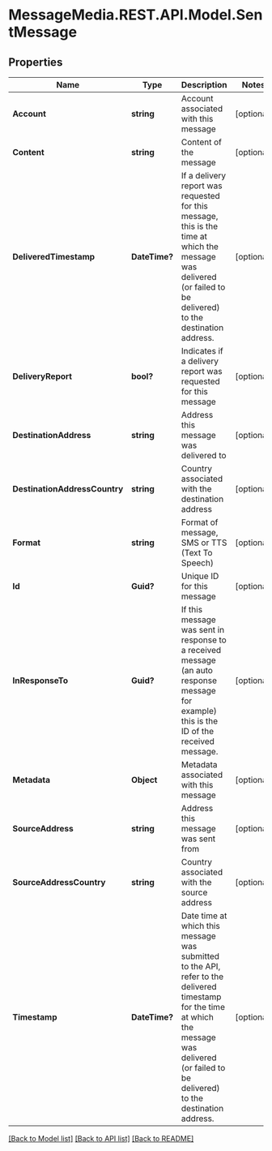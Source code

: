 # MessageMedia.REST.API.Model.SentMessage
## Properties

Name | Type | Description | Notes
------------ | ------------- | ------------- | -------------
**Account** | **string** | Account associated with this message | [optional] 
**Content** | **string** | Content of the message | [optional] 
**DeliveredTimestamp** | **DateTime?** | If a delivery report was requested for this message, this is the time at which the message was delivered (or failed to be delivered) to the destination address. | [optional] 
**DeliveryReport** | **bool?** | Indicates if a delivery report was requested for this message | [optional] 
**DestinationAddress** | **string** | Address this message was delivered to | [optional] 
**DestinationAddressCountry** | **string** | Country associated with the destination address | [optional] 
**Format** | **string** | Format of message, SMS or TTS (Text To Speech) | [optional] 
**Id** | **Guid?** | Unique ID for this message | [optional] 
**InResponseTo** | **Guid?** | If this message was sent in response to a received message (an auto response message for example) this is the ID of the received message. | [optional] 
**Metadata** | **Object** | Metadata associated with this message | [optional] 
**SourceAddress** | **string** | Address this message was sent from | [optional] 
**SourceAddressCountry** | **string** | Country associated with the source address | [optional] 
**Timestamp** | **DateTime?** | Date time at which this message was submitted to the API, refer to the delivered timestamp for the time at which the message was delivered (or failed to be delivered) to the destination address. | [optional] 

[[Back to Model list]](../README.md#documentation-for-models) [[Back to API list]](../README.md#documentation-for-api-endpoints) [[Back to README]](../README.md)

